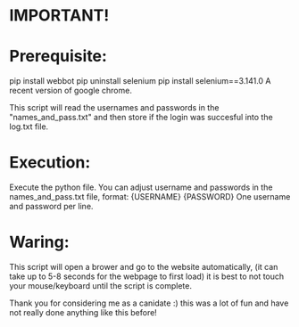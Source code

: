 # IMPORTANT!

# Prerequisite:
pip install webbot
pip uninstall selenium
pip install selenium==3.141.0
A recent version of google chrome.

This script will read the usernames and passwords in the "names_and_pass.txt" and then store if the login was succesful into the log.txt file.

# Execution:
Execute the python file.
You can adjust username and passwords in the names_and_pass.txt file, format: 
{USERNAME} {PASSWORD}
One username and password per line.

# Waring:
This script will open a brower and go to the website automatically, (it can take up to 5-8 seconds for the webpage to first load) it is best to not touch your mouse/keyboard until the script is complete.

Thank you for considering me as a canidate :) this was a lot of fun and have not really done anything like this before!
